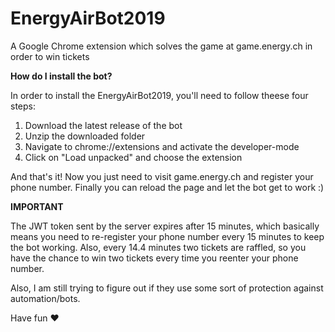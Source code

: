 # EnergyAirBot2019
A Google Chrome extension which solves the game at game.energy.ch in order to win tickets

**How do I install the bot?**

In order to install the EnergyAirBot2019, you'll need to follow theese four steps:
1. Download the latest release of the bot
2. Unzip the downloaded folder
3. Navigate to chrome://extensions and activate the developer-mode
4. Click on "Load unpacked" and choose the extension

And that's it! Now you just need to visit game.energy.ch and register your phone number.
Finally you can reload the page and let the bot get to work :)

**IMPORTANT**

The JWT token sent by the server expires after 15 minutes, which basically means you need to re-register your phone number every 15 minutes to keep the bot working.
Also, every 14.4 minutes two tickets are raffled, so you have the chance to win two tickets every time you reenter your phone number.

Also, I am still trying to figure out if they use some sort of protection against automation/bots.

Have fun :heart:
